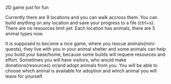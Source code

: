 2D game just for fun

Currently there are 9 locations and you can walk accross them. You can build anything on any location and save your progress to a file (ctrl+s). There are no resources limit yet. Each location has animals, there are 5 animal types now.

It is supposed to become a nice game, where you rescue animals(mini-quests), they live with you in your animal shelter and some animals can help you build your base/home, because some builds will requere resources and effort. 
Sometimes you will have visitors, who would make donations(resources) or/and adopt animals from you. You will be able to choose which animal is available for adoption and which animal you will leave for yourself. 
